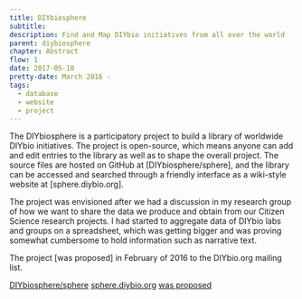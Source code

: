 ```yaml
---
title: DIYbiosphere
subtitle:
description: Find and Map DIYbio initiatives from all over the world
parent: diybiosphere
chapter: Abstract
flow: 1
date: 2017-05-10
pretty-date: March 2016 -
tags:
  - database
  - website
  - project
---
```


The DIYbiosphere is a participatory project to build a library of worldwide DIYbio initiatives. The project is open-source, which means anyone can add and edit entries to the library as well as to shape the overall project. The source files are hosted on GitHub at [DIYbiosphere/sphere], and the library can be accessed and searched through a friendly interface as a wiki-style website at [sphere.diybio.org].

The project was envisioned after we had a discussion in my research group of how we want to share the data we produce and obtain from our Citizen Science research projects. I had started to aggregate data of DIYbio labs and groups on a spreadsheet, which was getting bigger and was proving somewhat cumbersome to hold information such as narrative text.

The project [was proposed] in February of 2016 to the DIYbio.org mailing list.






[DIYbiosphere/sphere](https://github.com/DIYbiosphere/sphere)
[sphere.diybio.org](http://sphere.diybio.org/)
[was proposed](https://groups.google.com/d/msg/diybio/eK3cgIvGbsQ/2PkfzXh8AQAJ)
